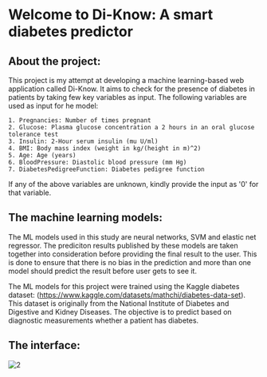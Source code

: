 # Welcome to Di-Know: A smart diabetes predictor 

## About the project:
This project is my attempt at developing a machine learning-based web application called Di-Know. It aims to check for the presence of diabetes in patients by taking few key variables as input. The following variables are used as input for he model:

    1. Pregnancies: Number of times pregnant
    2. Glucose: Plasma glucose concentration a 2 hours in an oral glucose tolerance test
    3. Insulin: 2-Hour serum insulin (mu U/ml)
    4. BMI: Body mass index (weight in kg/(height in m)^2)
    5. Age: Age (years)
    6. BloodPressure: Diastolic blood pressure (mm Hg)
    7. DiabetesPedigreeFunction: Diabetes pedigree function

If any of the above variables are unknown, kindly provide the input as '0' for that variable.

## The machine learning models:
The ML models used in this study are neural networks, SVM and elastic net regressor. The prediciton results published by these models are taken together into consideration before providing the final result to the user. This is done to ensure that there is no bias in the prediction and more than one model should predict the result before user gets to see it.

The ML models for this project were trained using the Kaggle diabetes dataset: (https://www.kaggle.com/datasets/mathchi/diabetes-data-set).
This dataset is originally from the National Institute of Diabetes and Digestive and Kidney Diseases. The objective is to predict based on diagnostic measurements whether a patient has diabetes.

## The interface:


![2](https://github.com/user-attachments/assets/660be72b-0848-411d-9fda-fe540c25f986)




